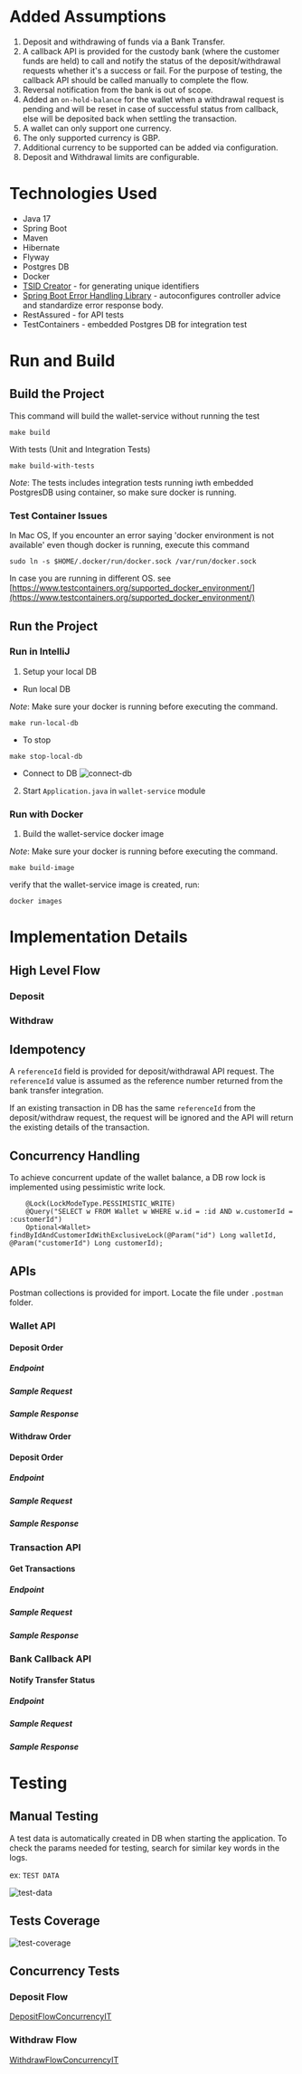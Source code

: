 # Added Assumptions
1. Deposit and withdrawing of funds via a Bank Transfer.
2. A callback API is provided for the custody bank (where the customer funds are held) to call and notify the status of the deposit/withdrawal requests whether it's a success or fail. For the purpose of testing, the callback API should be called manually to complete the flow.
3. Reversal notification from the bank is out of scope.
4. Added an `on-hold-balance` for the wallet when a withdrawal request is pending and will be reset in case of successful status from callback, else will be deposited back when settling the transaction.
5. A wallet can only support one currency.
6. The only supported currency is GBP.
7. Additional currency to be supported can be added via configuration.
8. Deposit and Withdrawal limits are configurable.

# Technologies Used
- Java 17
- Spring Boot
- Maven
- Hibernate
- Flyway
- Postgres DB
- Docker
- [TSID Creator](https://github.com/f4b6a3/tsid-creator) - for generating unique identifiers
- [Spring Boot Error Handling Library](https://wimdeblauwe.github.io/error-handling-spring-boot-starter/4.1.0/) - autoconfigures controller advice and standardize error response body.
- RestAssured - for API tests
- TestContainers - embedded Postgres DB for integration test

# Run and Build

## Build the Project
This command will build the wallet-service without running the test
```
make build
```

With tests (Unit and Integration Tests)
```
make build-with-tests
```
*Note*: The tests includes integration tests running iwth embedded PostgresDB using container, so make sure docker is running.

### Test Container Issues
In Mac OS, If you encounter an error saying 'docker environment is not available' even though docker is running,
execute this command
```
sudo ln -s $HOME/.docker/run/docker.sock /var/run/docker.sock
```
In case you are running in different OS. see [https://www.testcontainers.org/supported_docker_environment/](https://www.testcontainers.org/supported_docker_environment/)

## Run the Project
### Run in IntelliJ

1. Setup your local DB
- Run local DB

*Note*: Make sure your docker is running before executing the command.
```
make run-local-db
```
- To stop
```
make stop-local-db
```
- Connect to DB
![connect-db](.images/db-connect.png)

2. Start `Application.java` in `wallet-service` module

### Run with Docker
1. Build the wallet-service docker image

*Note*: Make sure your docker is running before executing the command.
```
make build-image
```

verify that the wallet-service image is created, run:
```
docker images
```

# Implementation Details

## High Level Flow

### Deposit

### Withdraw

## Idempotency
A `referenceId` field is provided for deposit/withdrawal API request. The `referenceId` value is assumed as the reference number returned from the bank transfer integration.

If an existing transaction in DB has the same `referenceId` from the deposit/withdraw request, the request will be ignored and the API will return the existing details of the transaction.

## Concurrency Handling

To achieve concurrent update of the wallet balance, a DB row lock is implemented using pessimistic write lock.

```
    @Lock(LockModeType.PESSIMISTIC_WRITE)
    @Query("SELECT w FROM Wallet w WHERE w.id = :id AND w.customerId = :customerId")
    Optional<Wallet> findByIdAndCustomerIdWithExclusiveLock(@Param("id") Long walletId, @Param("customerId") Long customerId);
```

## APIs
Postman collections is provided for import. Locate the file under `.postman` folder.

### Wallet API

#### Deposit Order
##### Endpoint
##### Sample Request
##### Sample Response

#### Withdraw Order
#### Deposit Order
##### Endpoint
##### Sample Request
##### Sample Response

### Transaction API
#### Get Transactions
##### Endpoint
##### Sample Request
##### Sample Response

### Bank Callback API
#### Notify Transfer Status
##### Endpoint
##### Sample Request
##### Sample Response

# Testing

## Manual Testing
A test data is automatically created in DB when starting the application. To check the params needed for testing, search for similar key words in the logs.

ex: `TEST DATA`

![test-data](.images/test-data.png)

## Tests Coverage
![test-coverage](.images/test-coverage.png)

## Concurrency Tests

### Deposit Flow
[DepositFlowConcurrencyIT]()

### Withdraw Flow
[WithdrawFlowConcurrencyIT]()